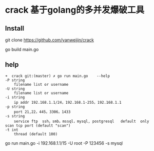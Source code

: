 # crack 基于golang的多并发爆破工具

## Install

git clone  https://github.com/yanweijin/crack</br>

go build main.go </br>

## help

```
➜  crack git:(master) ✗ go run main.go    --help               
-P string
    filename list or username
-U string
    filename list or username
-i string
    ip addr 192.168.1.1/24，192.168.1-255，192.168.1.1
-p string
    port 21,22，445，3306，1433
-s string
    service ftp  ssh，smb，mssql，mysql, postgresql   default  only scan tcp port (default "scan")
-t int
    thread (default 100)

```

go run main.go -i 192.168.1.1/15  -U root  -P 123456 -s mysql




 


